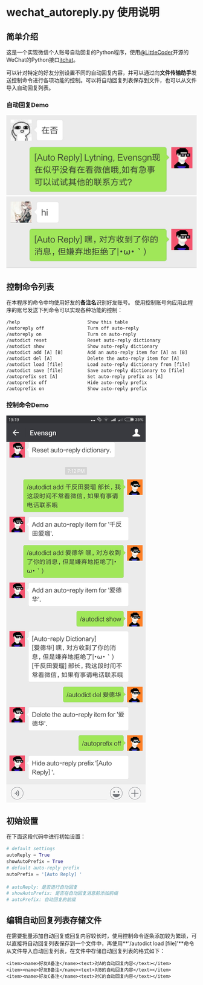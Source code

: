 # wechat_autoreply.py 使用说明
## 简单介绍
这是一个实现微信个人账号自动回复的Python程序，使用[@LittleCoder](https://github.com/littlecodersh)开源的WeChat的Python接口[itchat](https://github.com/littlecodersh/ItChat)。

可以针对特定的好友分别设置不同的自动回复内容，并可以通过向**文件传输助手**发送控制命令进行各项功能的控制。可以将自动回复列表保存到文件，也可以从文件导入自动回复列表。
### 自动回复Demo
![autoreply-demo-0](demo/autoreply-demo-0.jpg) ![autoreply-demo-1](demo/autoreply-demo-1.jpg)
## 控制命令列表
在本程序的命令中均使用好友的**备注名**识别好友账号。
使用控制账号向应用此程序的账号发送下列命令可以实现各种功能的控制：
```
/help                         Show this table
/autoreply off                Turn off auto-reply
/autoreply on                 Turn on auto-reply
/autodict reset               Reset auto-reply dictionary
/autodict show                Show auto-reply dictionary
/autodict add [A] [B]	      Add an auto-reply item for [A] as [B]
/autodict del [A]             Delete the auto-reply item for [A]
/autodict load [file]         Load auto-reply dictionary from [file]
/autodict save [file]         Save auto-reply dictionary to [file]
/autoprefix set [A]      	  Set auto-reply prefix as [A]
/autoprefix off               Hide auto-reply prefix
/autoprefix on                Show auto-reply prefix
```
### 控制命令Demo
![autoreply-control-demo](demo/autoreply-control-demo.jpg)
## 初始设置
在下面这段代码中进行初始设置：
```python
# default settings
autoReply = True
showAutoPrefix = True
# default auto-reply prefix
autoPrefix = '[Auto Reply] '

# autoReply: 是否进行自动回复
# showAutoPrefix: 是否在自动回复消息前添加前缀
# autoPrefix: 自动回复的前缀
```

## 编辑自动回复列表存储文件
在需要批量添加自动回复或回复内容较长时，使用控制命令逐条添加较为繁琐，可以直接将自动回复列表保存到一个文件中，再使用**'/autodict load [file]'**命令从文件导入自动回复列表，在文件中存储自动回复列表的格式如下：
```
<item><name>好友A备注</name><text>对A的自动回复内容</text></item>
<item><name>好友B备注</name><text>对B的自动回复内容</text></item>
<item><name>好友C备注</name><text>对C的自动回复内容</text></item>
```
